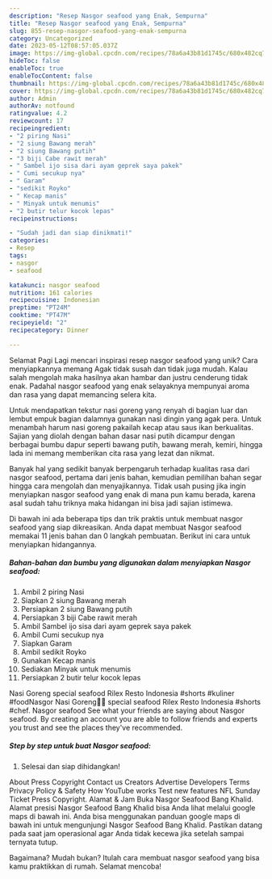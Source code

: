```yaml
---
description: "Resep Nasgor seafood yang Enak, Sempurna"
title: "Resep Nasgor seafood yang Enak, Sempurna"
slug: 855-resep-nasgor-seafood-yang-enak-sempurna
category: Uncategorized
date: 2023-05-12T08:57:05.037Z
image: https://img-global.cpcdn.com/recipes/78a6a43b81d1745c/680x482cq70/nasgor-seafood-foto-resep-utama.jpg
hideToc: false
enableToc: true
enableTocContent: false
thumbnail: https://img-global.cpcdn.com/recipes/78a6a43b81d1745c/680x482cq70/nasgor-seafood-foto-resep-utama.jpg
cover: https://img-global.cpcdn.com/recipes/78a6a43b81d1745c/680x482cq70/nasgor-seafood-foto-resep-utama.jpg
author: Admin
authorAv: notfound
ratingvalue: 4.2
reviewcount: 17
recipeingredient:
- "2 piring Nasi"
- "2 siung Bawang merah"
- "2 siung Bawang putih"
- "3 biji Cabe rawit merah"
- " Sambel ijo sisa dari ayam geprek saya pakek"
- " Cumi secukup nya"
- " Garam"
- "sedikit Royko"
- " Kecap manis"
- " Minyak untuk menumis"
- "2 butir telur kocok lepas"
recipeinstructions:

- "Sudah jadi dan siap dinikmati!"
categories:
- Resep
tags:
- nasgor
- seafood

katakunci: nasgor seafood 
nutrition: 161 calories
recipecuisine: Indonesian
preptime: "PT24M"
cooktime: "PT47M"
recipeyield: "2"
recipecategory: Dinner

---
```



Selamat Pagi Lagi mencari inspirasi resep nasgor seafood yang unik? Cara menyiapkannya memang Agak tidak susah dan tidak juga mudah. Kalau salah mengolah maka hasilnya akan hambar dan justru cenderung tidak enak. Padahal nasgor seafood yang enak selayaknya mempunyai aroma dan rasa yang dapat memancing selera kita.


Untuk mendapatkan tekstur nasi goreng yang renyah di bagian luar dan lembut empuk bagian dalamnya gunakan nasi dingin yang agak pera. Untuk menambah harum nasi goreng pakailah kecap atau saus ikan berkualitas. Sajian yang diolah dengan bahan dasar nasi putih dicampur dengan berbagai bumbu dapur seperti bawang putih, bawang merah, kemiri, hingga lada ini memang memberikan cita rasa yang lezat dan nikmat.

Banyak hal yang sedikit banyak berpengaruh terhadap kualitas rasa dari nasgor seafood, pertama dari jenis bahan, kemudian pemilihan bahan segar hingga cara mengolah dan menyajikannya. Tidak usah pusing jika ingin menyiapkan nasgor seafood yang enak di mana pun kamu berada, karena asal sudah tahu triknya maka hidangan ini bisa jadi sajian istimewa.


Di bawah ini ada beberapa tips dan trik praktis untuk membuat nasgor seafood yang siap dikreasikan. Anda dapat membuat Nasgor seafood memakai 11 jenis bahan dan 0 langkah pembuatan. Berikut ini cara untuk menyiapkan hidangannya.

<!--inarticleads1-->

##### Bahan-bahan dan bumbu yang digunakan dalam menyiapkan Nasgor seafood:

1. Ambil 2 piring Nasi
1. Siapkan 2 siung Bawang merah
1. Persiapkan 2 siung Bawang putih
1. Persiapkan 3 biji Cabe rawit merah
1. Ambil  Sambel ijo sisa dari ayam geprek saya pakek
1. Ambil  Cumi secukup nya
1. Siapkan  Garam
1. Ambil sedikit Royko
1. Gunakan  Kecap manis
1. Sediakan  Minyak untuk menumis
1. Persiapkan 2 butir telur kocok lepas


Nasi Goreng special seafood Rilex Resto Indonesia #shorts #kuliner #foodNasgor Nasi Goreng🍛🍝 special seafood Rilex Resto Indonesia #shorts #chef. Nasgor seafood See what your friends are saying about Nasgor seafood. By creating an account you are able to follow friends and experts you trust and see the places they&#39;ve recommended. 

<!--inarticleads2-->

##### Step by step untuk buat Nasgor seafood:


1. Selesai dan siap dihidangkan!

About Press Copyright Contact us Creators Advertise Developers Terms Privacy Policy &amp; Safety How YouTube works Test new features NFL Sunday Ticket Press Copyright. Alamat &amp; Jam Buka Nasgor Seafood Bang Khalid. Alamat presisi Nasgor Seafood Bang Khalid bisa Anda lihat melalui google maps di bawah ini. Anda bisa menggunakan panduan google maps di bawah ini untuk mengunjungi Nasgor Seafood Bang Khalid. Pastikan datang pada saat jam operasional agar Anda tidak kecewa jika setelah sampai ternyata tutup. 

Bagaimana? Mudah bukan? Itulah cara membuat nasgor seafood yang bisa kamu praktikkan di rumah. Selamat mencoba!
